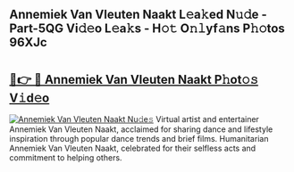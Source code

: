 ## Annemiek Van Vleuten Naakt L𝚎a𝚔ed N𝚞𝚍e - Part-5QG Vi𝚍𝚎o L𝚎a𝚔s - H𝚘𝚝 O𝚗𝚕yf𝚊ns P𝚑𝚘tos 96XJc

# <h2><a href="http://kf4snz.oniu.top/?m=Annemiek+Van+Vleuten+Naakt">🔗👉 🔴 Annemiek Van Vleuten Naakt P𝚑ot𝚘𝚜 V𝚒d𝚎o</a></h2>

[![Annemiek Van Vleuten Naakt Nu𝚍e𝚜](https://i.imgur.com/0qMVB7G.gif)](http://kf4snz.oniu.top/?m=Annemiek+Van+Vleuten+Naakt)
Virtual artist and entertainer Annemiek Van Vleuten Naakt, acclaimed for sharing dance and lifestyle inspiration through popular dance trends and brief films. Humanitarian Annemiek Van Vleuten Naakt, celebrated for their selfless acts and commitment to helping others.  
